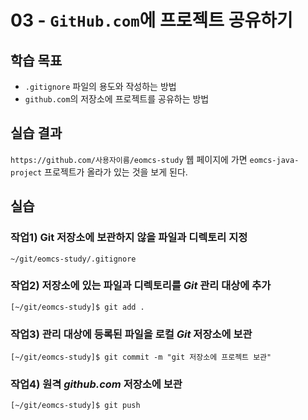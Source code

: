 # 03 - `GitHub.com`에 프로젝트 공유하기

## 학습 목표

- `.gitignore` 파일의 용도와 작성하는 방법
- `github.com`의 저장소에 프로젝트를 공유하는 방법

## 실습 결과

`https://github.com/사용자이름/eomcs-study` 웹 페이지에 가면 `eomcs-java-project` 프로젝트가 올라가 있는 것을 보게 된다.

## 실습

### 작업1) Git 저장소에 보관하지 않을 파일과 디렉토리 지정

```
~/git/eomcs-study/.gitignore
```

### 작업2) 저장소에 있는 파일과 디렉토리를 *Git* 관리 대상에 추가

```
[~/git/eomcs-study]$ git add .
```

### 작업3) 관리 대상에 등록된 파일을 로컬 *Git* 저장소에 보관

```
[~/git/eomcs-study]$ git commit -m "git 저장소에 프로젝트 보관"
```

### 작업4) 원격 *github.com* 저장소에 보관

```
[~/git/eomcs-study]$ git push
```
